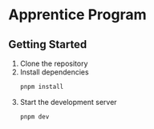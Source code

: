 # Apprentice Program

## Getting Started
1. Clone the repository
2. Install dependencies
   ```bash
   pnpm install
   ```
3. Start the development server
   ```bash
   pnpm dev
   ```